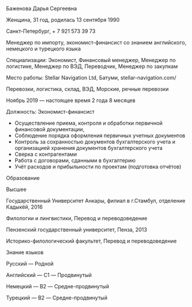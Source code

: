 Баженова Дарья Сергеевна

Женщина, 31 год, родилась 13 сентября 1990

Санкт-Петербург, + 7 921 573 39 73

Менеджер по импорту, экономист-финансист со знанием английского, немецкого и турецкого языка

Специализации: Экономист, Финансовый менеджер, Менеджер по логистике, Менеджер по ВЭД, Переводчик, Менеджер по закупкам

Место работы: Stellar Navigation Ltd, Батуми, stellar-navigation.com/

Перевозки, логистика, склад, ВЭД, Морские, речные перевозки

Ноябрь 2019 — настоящее время 2 года 8 месяцев

Должность: Экономист-финансист
- Осуществление приема, контроля и обработки первичной финансовой документации, 
- Соблюдение порядка оформления первичных учетных документов
- Контроль за сохранностью документов бухгалтерского учета и организацией хранения документов бухгалтерского учета
- Сверка с контрагентами
- Работа с договорами, сданными в бухгалтерию
- Учёт расходов и прибыльности по проектам (подготовка отчётов)

Образование

Высшее

Государственный Университет Анкары, филиал в г.Стамбул, отделение Кадыкёй, 2016

Филологии и лингвистики, Перевод и переводоведение

Пензенский государственный университет, Пенза, 2013

Историко-филологический факультет, Перевод и переводоведение

Знание языков

Русский — Родной

Английский — C1 — Продвинутый

Немецкий — B2 — Средне-продвинутый

Турецкий — B2 — Средне-продвинутый

